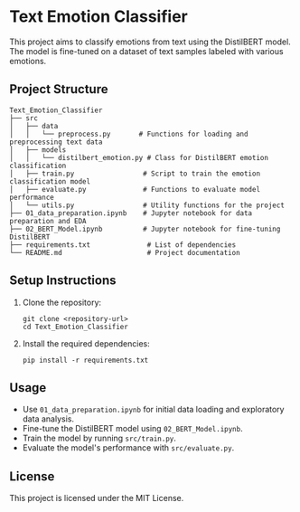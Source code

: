 # Text Emotion Classifier

This project aims to classify emotions from text using the DistilBERT model. The model is fine-tuned on a dataset of text samples labeled with various emotions.

## Project Structure

```
Text_Emotion_Classifier
├── src
│   ├── data
│   │   └── preprocess.py       # Functions for loading and preprocessing text data
│   ├── models
│   │   └── distilbert_emotion.py # Class for DistilBERT emotion classification
│   ├── train.py                 # Script to train the emotion classification model
│   ├── evaluate.py              # Functions to evaluate model performance
│   └── utils.py                 # Utility functions for the project
├── 01_data_preparation.ipynb    # Jupyter notebook for data preparation and EDA
├── 02_BERT_Model.ipynb          # Jupyter notebook for fine-tuning DistilBERT
├── requirements.txt              # List of dependencies
└── README.md                     # Project documentation
```

## Setup Instructions

1. Clone the repository:
   ```
   git clone <repository-url>
   cd Text_Emotion_Classifier
   ```

2. Install the required dependencies:
   ```
   pip install -r requirements.txt
   ```

## Usage

- Use `01_data_preparation.ipynb` for initial data loading and exploratory data analysis.
- Fine-tune the DistilBERT model using `02_BERT_Model.ipynb`.
- Train the model by running `src/train.py`.
- Evaluate the model's performance with `src/evaluate.py`.

## License

This project is licensed under the MIT License.